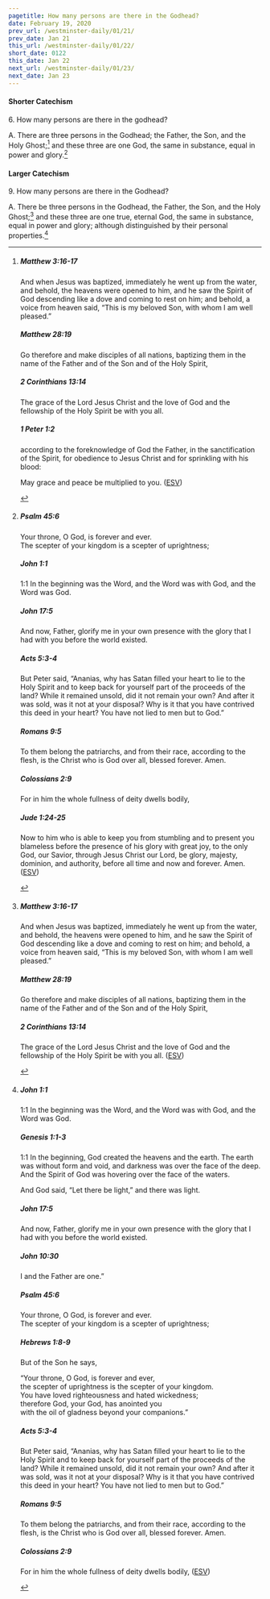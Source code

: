```yaml
---
pagetitle: How many persons are there in the Godhead?
date: February 19, 2020
prev_url: /westminster-daily/01/21/
prev_date: Jan 21
this_url: /westminster-daily/01/22/
short_date: 0122
this_date: Jan 22
next_url: /westminster-daily/01/23/
next_date: Jan 23
---
```


#### Shorter Catechism

6\. How many persons are there in the godhead?

A. There are three persons in the Godhead; the Father, the Son, and the Holy Ghost;[^fnref:wsc1] and these three are one God, the same in substance, equal in power and glory.[^fnref:wsc2]


[^fnref:wsc1]: <div class="esv"><h5>Matthew 3:16-17</h5> <div class="esv-text"><p id="p40003016.01-1">And when Jesus was baptized, immediately he went up from the water, and behold, the heavens were opened to him, and he saw the Spirit of God descending like a dove and coming to rest on him; and behold, a voice from heaven said, &#8220;This is my beloved Son, with whom I am well pleased.&#8221;</p> </div><h5>Matthew 28:19</h5> <div class="esv-text"><p id="p40028019.01-2"><span class="woc">Go therefore and make disciples of all nations, baptizing them in the name of the Father and of the Son and of the Holy Spirit,</span></p> </div><h5>2 Corinthians 13:14</h5> <div class="esv-text"><p id="p47013014.01-3">The grace of the Lord Jesus Christ and the love of God and the fellowship of the Holy Spirit be with you all.</p> </div><h5>1 Peter 1:2</h5> <div class="esv-text"><p id="p60001002.01-4">according to the foreknowledge of God the Father, in the sanctification of the Spirit, for obedience to Jesus Christ and for sprinkling with his blood:</p> <p id="p60001002.26-4">May grace and peace be multiplied to you.  (<a href="http://www.esv.org" class="copyright">ESV</a>)</p> </div> </div>

[^fnref:wsc2]: <div class="esv"><h5>Psalm 45:6</h5> <div class="esv-text"><div class="block-indent"> <p class="line-group" id="p19045006.01-1">Your throne, O God, is forever and ever.<br /> <span class="indent"></span>The scepter of your kingdom is a scepter of uprightness;</p> </div> </div><h5>John 1:1</h5> <div class="esv-text"> <p class="chapter-first" id="p43001001.05-2"><span class="chapter-num" id="v43001001-2">1:1&nbsp;</span>In the beginning was the Word, and the Word was with God, and the Word was God.</p> </div><h5>John 17:5</h5> <div class="esv-text"><p id="p43017005.01-3"><span class="woc">And now, Father, glorify me in your own presence with the glory that I had with you before the world existed.</span></p> </div><h5>Acts 5:3-4</h5> <div class="esv-text"><p id="p44005003.01-4">But Peter said, &#8220;Ananias, why has Satan filled your heart to lie to the Holy Spirit and to keep back for yourself part of the proceeds of the land? While it remained unsold, did it not remain your own? And after it was sold, was it not at your disposal? Why is it that you have contrived this deed in your heart? You have not lied to men but to God.&#8221;</p> </div><h5>Romans 9:5</h5> <div class="esv-text"><p id="p45009005.01-5">To them belong the patriarchs, and from their race, according to the flesh, is the Christ who is God over all, blessed forever. Amen.</p> </div><h5>Colossians 2:9</h5> <div class="esv-text"><p id="p51002009.01-6">For in him the whole fullness of deity dwells bodily,</p> </div><h5>Jude 1:24-25</h5> <div class="esv-text"> <p id="p65001024.02-7">Now to him who is able to keep you from stumbling and to present you blameless before the presence of his glory with great joy, to the only God, our Savior, through Jesus Christ our Lord, be glory, majesty, dominion, and authority, before all time and now and forever. Amen.  (<a href="http://www.esv.org" class="copyright">ESV</a>)</p> </div> </div>


#### Larger Catechism

9\. How many persons are there in the Godhead?

A. There be three persons in the Godhead, the Father, the Son, and the Holy Ghost;[^fnref:wlc1] and these three are one true, eternal God, the same in substance, equal in power and glory; although distinguished by their personal properties.[^fnref:wlc2]


[^fnref:wlc1]: <div class="esv"><h5>Matthew 3:16-17</h5> <div class="esv-text"><p id="p40003016.01-1">And when Jesus was baptized, immediately he went up from the water, and behold, the heavens were opened to him, and he saw the Spirit of God descending like a dove and coming to rest on him; and behold, a voice from heaven said, &#8220;This is my beloved Son, with whom I am well pleased.&#8221;</p> </div><h5>Matthew 28:19</h5> <div class="esv-text"><p id="p40028019.01-2"><span class="woc">Go therefore and make disciples of all nations, baptizing them in the name of the Father and of the Son and of the Holy Spirit,</span></p> </div><h5>2 Corinthians 13:14</h5> <div class="esv-text"><p id="p47013014.01-3">The grace of the Lord Jesus Christ and the love of God and the fellowship of the Holy Spirit be with you all.  (<a href="http://www.esv.org" class="copyright">ESV</a>)</p> </div> </div>

[^fnref:wlc2]: <div class="esv"><h5>John 1:1</h5> <div class="esv-text"> <p class="chapter-first" id="p43001001.05-1"><span class="chapter-num" id="v43001001-1">1:1&nbsp;</span>In the beginning was the Word, and the Word was with God, and the Word was God.</p> </div><h5>Genesis 1:1-3</h5> <div class="esv-text"> <p class="chapter-first" id="p01001001.06-2"><span class="chapter-num" id="v01001001-2">1:1&nbsp;</span>In the beginning, God created the heavens and the earth. The earth was without form and void, and darkness was over the face of the deep. And the Spirit of God was hovering over the face of the waters.</p>  <p id="p01001003.01-2">And God said, &#8220;Let there be light,&#8221; and there was light.</p> </div><h5>John 17:5</h5> <div class="esv-text"><p id="p43017005.01-3"><span class="woc">And now, Father, glorify me in your own presence with the glory that I had with you before the world existed.</span></p> </div><h5>John 10:30</h5> <div class="esv-text"><p id="p43010030.01-4"><span class="woc">I and the Father are one.&#8221;</span></p> </div><h5>Psalm 45:6</h5> <div class="esv-text"><div class="block-indent"> <p class="line-group" id="p19045006.01-5">Your throne, O God, is forever and ever.<br /> <span class="indent"></span>The scepter of your kingdom is a scepter of uprightness;</p> </div> </div><h5>Hebrews 1:8-9</h5> <div class="esv-text"><p class="same-paragraph" id="p58001008.01-6">But of the Son he says,</p> <div class="block-indent"> <p class="line-group" id="p58001008.07-6">&#8220;Your throne, O God, is forever and ever,<br /> <span class="indent"></span>the scepter of uprightness is the scepter of your kingdom.<br />  You have loved righteousness and hated wickedness;<br /> therefore God, your God, has anointed you<br /> <span class="indent"></span>with the oil of gladness beyond your companions.&#8221;</p> </div> </div><h5>Acts 5:3-4</h5> <div class="esv-text"><p id="p44005003.01-7">But Peter said, &#8220;Ananias, why has Satan filled your heart to lie to the Holy Spirit and to keep back for yourself part of the proceeds of the land? While it remained unsold, did it not remain your own? And after it was sold, was it not at your disposal? Why is it that you have contrived this deed in your heart? You have not lied to men but to God.&#8221;</p> </div><h5>Romans 9:5</h5> <div class="esv-text"><p id="p45009005.01-8">To them belong the patriarchs, and from their race, according to the flesh, is the Christ who is God over all, blessed forever. Amen.</p> </div><h5>Colossians 2:9</h5> <div class="esv-text"><p id="p51002009.01-9">For in him the whole fullness of deity dwells bodily,  (<a href="http://www.esv.org" class="copyright">ESV</a>)</p> </div> </div>

